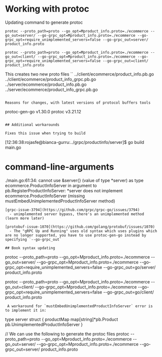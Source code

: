 
# Working with protoc

Updating command to generate protoc

```
protoc --proto_path=proto --go_opt=Mproduct_info.proto=./ecommerce --go_out=server/ --go-grpc_opt=Mproduct_info.proto=./ecommerce --go-grpc_opt=require_unimplemented_servers=false --go-grpc_out=server/ product_info.proto

protoc --proto_path=proto --go_opt=Mproduct_info.proto=./ecommerce --go_out=client/ --go-grpc_opt=Mproduct_info.proto=./ecommerce --go-grpc_opt=require_unimplemented_servers=false --go-grpc_out=client/ product_info.proto
```

This creates two new proto files
``
../client/ecommerce/product_info.pb.go
../client/ecommerce/product_info_grpc.pb.go
../server/ecommerce/product_info.pb.go
../server/ecommerce/product_info_grpc.pb.go
```

Reasons for changes, with latest versions of protocol buffers tools
```
protoc-gen-go v1.30.0
protoc        v3.21.12
```

## Additional workarounds

Fixes this issue when trying to build
```
[12:36:38:rojasfe@bianca-gurru:../grpc/productinfo/server]$ go build main.go
# command-line-arguments
./main.go:61:34: cannot use &server{} (value of type *server) as type ecommerce.ProductInfoServer in argument to pb.RegisterProductInfoServer:
	*server does not implement ecommerce.ProductInfoServer (missing mustEmbedUnimplementedProductInfoServer method)
```
[grpc-issue-3794](https://github.com/grpc/grpc-go/issues/3794)
  - unimplemented server bypass, there's an unimplemented method (learn more later)

[protobuf-issue-1070](https://github.com/golang/protobuf/issues/1070)
  - The "gRPC Up and Running" uses old syntax which uses plugins which are no longer supported, you have to use protoc-gen-go instead by specifying `--go-grpc_out`

## Book syntax updating
```
protoc --proto_path=proto --go_opt=Mproduct_info.proto=./ecommerce --go_out=server/ --go-grpc_opt=Mproduct_info.proto=./ecommerce --go-grpc_opt=require_unimplemented_servers=false --go-grpc_out=go/server/ product_info.proto

protoc --proto_path=proto --go_opt=Mproduct_info.proto=./ecommerce --go_out=client/ --go-grpc_opt=Mproduct_info.proto=./ecommerce --go-grpc_opt=require_unimplemented_servers=false --go-grpc_out=go/client/ product_info.proto
```
 A workaround for `mustEmbedUnimplementedProductInfoServer` error is to implement it in:
 ```
 type server struct {
	productMap map[string]*pb.Product
	pb.UnimplementedProductInfoServer
}

// We can use the following to generate the protoc files
protoc --proto_path=proto --go_opt=Mproduct_info.proto=./ecommerce --go_out=server/ --go-grpc_opt=Mproduct_info.proto=./ecommerce --go-grpc_out=server/ product_info.proto
```

